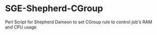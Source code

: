 # SGE-Shepherd-CGroup
Perl Script for Shepherd  Dameon to set CGroup rule to control job's RAM and CPU usage
